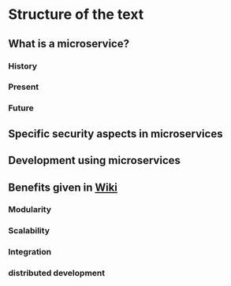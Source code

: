 # Structure of the text

## What is a microservice?
### History
### Present
### Future

## Specific security aspects in microservices

## Development using microservices

## Benefits given in [Wiki](https://en.wikipedia.org/wiki/Microservices#Benefits)
### Modularity
### Scalability
### Integration
### distributed development


